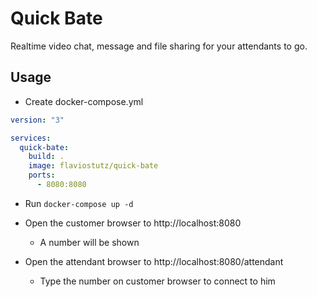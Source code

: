 # Quick Bate

Realtime video chat, message and file sharing for your attendants to go.

## Usage

* Create docker-compose.yml

```yml
version: "3"

services:
  quick-bate:
    build: .
    image: flaviostutz/quick-bate
    ports:
      - 8080:8080
```

* Run ```docker-compose up -d```

* Open the customer browser to http://localhost:8080
  * A number will be shown

* Open the attendant browser to http://localhost:8080/attendant
  * Type the number on customer browser to connect to him

